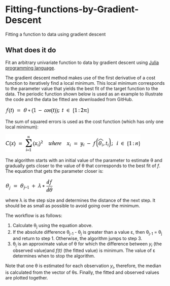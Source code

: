 # Fitting-functions-by-Gradient-Descent
Fitting a function to data using gradient descent
## What does it do
Fit an arbitrary univariate function to data by gradient descent using [Julia programming language](https://julialang.org/).

The gradient descent method makes use of the first derivative of a cost function to iteratively find a local minimum. This local minimum corresponds to the parameter value that yields the best fit of the target function to the data.
The periodic function shown below is used as an example to illustrate the code and the data be fitted are downloaded from GitHub.

![Local functions](https://github.com/jmrmcode/Fitting-functions-by-Gradient-Descent/blob/main/math-20201114.png)

The sum of squared errors is used as the cost function (which has only one local minimum):

![Local functions](https://github.com/jmrmcode/Fitting-functions-by-Gradient-Descent/blob/main/math-20201113.png)

The algorithm starts with an initial value of the parameter to estimate &theta; and gradually gets closer to the value of &theta; that corresponds to the best fit of *f*. The equation that gets the parameter closer is:

![Local functions](https://github.com/jmrmcode/Fitting-functions-by-Gradient-Descent/blob/main/math-20201112.png)

where &lambda; is the step size and determines the distance of the next step. It should be as small as possible to avoid going over the minimum.

The workflow is as follows:

1. Calculate &theta;<sub>j</sub> using the equation above.
2. If the absolute difference &theta;<sub>j-1</sub> - &theta;<sub>j</sub> is greater than a value &epsilon;, then &theta;<sub>j-1</sub> = &theta;<sub>j</sub> and return to step 1. Otherwise, the algorithm jumps to step 3.
3. &theta;<sub>j</sub> is an approximate value of &theta; for which the difference between *y<sub>i</sub>* (the observed value)and *f(t)* (the fitted value) is minimum. The value of &epsilon; determines when to stop the algorithm.

Note that one &theta; is estimated for each observation *y*<sub>i</sub>, therefore, the median is calculated from the vector of &theta;s. Finally, the fitted and observed values are plotted together.
